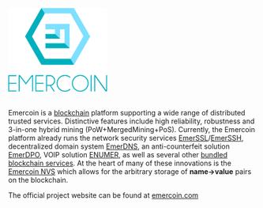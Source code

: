 <div class="boxOverflow">
<img width="200" src="/images/Logo_2017.png" alt="Emercoin logo" >
</div>
<br>

Emercoin is a [blockchain](https://en.wikipedia.org/wiki/Blockchain) platform supporting a wide range of distributed trusted services. Distinctive features include high reliability, robustness and 3-in-one hybrid mining (PoW+MergedMining+PoS). Currently, the Emercoin platform already runs the network security services
[EmerSSL](../300.blockchain-services/200.emerssl/050.emerssl-introduction.md)/[EmerSSH](../300.blockchain-services/emerssh.md), decentralized
domain system [EmerDNS](../300.blockchain-services/250.emerdns/050.emerdns-introduction.md), an anti-counterfeit solution
[EmerDPO](../300.blockchain-services/300.emerdpo/050.emerdpo-introduction.md), VOIP solution [ENUMER](../300.blockchain-services/450.enumer.md), as well as several other [bundled blockchain services](../300.blockchain-services/050.introduction-to-emercoin-services.md). At the heart of many of these innovations is the [Emercoin NVS](../300.blockchain-services/100.emernvs.md) which allows for the arbitrary storage of **name-&gt;value** pairs on the blockchain.

The official project website can be found at
[emercoin.com](http://emercoin.com/en/)
